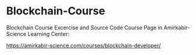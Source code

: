 # Blockchain-Course
Blockchain Course Excercise and Source Code 
Course Page in Amirkabir-Science Learning Center:

https://amirkabir-science.com/courses/blockchain-developer/
